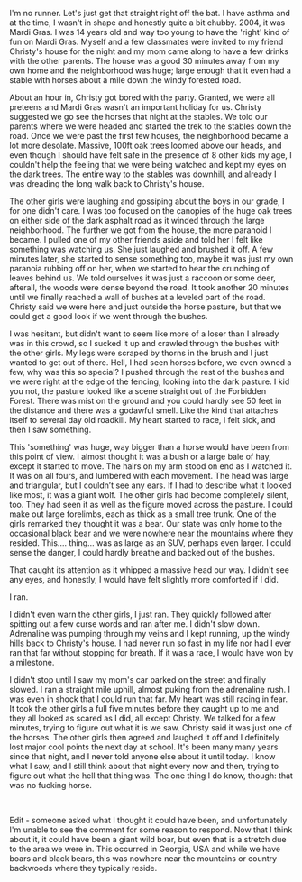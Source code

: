 I'm no runner. Let's just get that straight right off the bat. I have asthma and at the time, I wasn't in shape and honestly quite a bit chubby. 2004, it was Mardi Gras. I was 14 years old and way too young to have the 'right' kind of fun on Mardi Gras.  Myself and a few classmates were invited to my friend Christy's house for the night and my mom came along to have a few drinks with the other parents. The house was a good 30 minutes away from my own home and the neighborhood was huge; large enough that it even had a stable with horses about a mile down the windy forested road.

About an hour in, Christy got bored with the party. Granted, we were all preteens and Mardi Gras wasn't an important holiday for us. Christy suggested we go see the horses that night at the stables. We told our parents where we were headed and started the trek to the stables down the road. Once we were past the first few houses, the neighborhood became a lot more desolate. Massive, 100ft oak trees loomed above our heads, and even though I should have felt safe in the presence of 8 other kids my age, I couldn't help the feeling that we were being watched and kept my eyes on the dark trees. The entire way to the stables was downhill, and already I was dreading the long walk back to Christy's house.

The other girls were laughing and gossiping about the boys in our grade, I for one didn't care. I was too focused on the canopies of the huge oak trees on either side of the dark asphalt road as it winded through the large neighborhood. The further we got from the house, the more paranoid I became. I pulled one of my other friends aside and told her I felt like something was watching us. She just laughed and brushed it off. A few minutes later, she started to sense something too, maybe it was just my own paranoia rubbing off on her, when we started to hear the crunching of leaves behind us. We told ourselves it was just a raccoon or some deer, afterall, the woods were dense beyond the road. It took another 20 minutes until we finally reached a wall of bushes at a leveled part of the road. Christy said we were here and just outside the horse pasture, but that we could get a good look if we went through the bushes.

I was hesitant, but didn't want to seem like more of a loser than I already was in this crowd, so I sucked it up and crawled through the bushes with the other girls. My legs were scraped by thorns in the brush and I just wanted to get out of there. Hell, I had seen horses before, we even owned a few, why was this so special? I pushed through the rest of the bushes and we were right at the edge of the fencing, looking into the dark pasture. I kid you not, the pasture looked like a scene straight out of the Forbidden Forest. There was mist on the ground and you could hardly see 50 feet in the distance and there was a godawful smell. Like the kind that attaches itself to several day old roadkill. My heart started to race, I felt sick, and then I saw something.

This 'something' was huge, way bigger than a horse would have been from this point of view. I almost thought it was a bush or a large bale of hay, except it started to move. The hairs on my arm stood on end as I watched it. It was on all fours, and lumbered with each movement. The head was large and triangular, but I couldn’t see any ears. If I had to describe what it looked like most, it was a giant wolf. The other girls had become completely silent, too. They had seen it as well as the figure moved across the pasture. I could make out large forelimbs, each as thick as a small tree trunk. One of the girls remarked they thought it was a bear. Our state was only home to the occasional black bear and we were nowhere near the mountains where they resided. This.... thing... was as large as an SUV, perhaps even larger. I could sense the danger, I could hardly breathe and backed out of the bushes.

That caught its attention as it whipped a massive head our way. I didn't see any eyes, and honestly, I would have felt slightly more comforted if I did.

I ran.

I didn't even warn the other girls, I just ran. They quickly followed after spitting out a few curse words and ran after me. I didn't slow down. Adrenaline was pumping through my veins and I kept running, up the windy hills back to Christy's house. I had never run so fast in my life nor had I ever ran that far without stopping for breath. If it was a race, I would have won by a milestone.

I didn't stop until I saw my mom's car parked on the street and finally slowed. I ran a straight mile uphill, almost puking from the adrenaline rush. I was even in shock that I could run that far. My heart was still racing in fear.  It took the other girls a full five minutes before they caught up to me and they all looked as scared as I did, all except Christy. We talked for a few minutes, trying to figure out what it is we saw. Christy said it was just one of the horses. The other girls then agreed and laughed it off and I definitely lost major cool points the next day at school. It's been many many years since that night, and I never told anyone else about it until today. I know what I saw, and I still think about that night every now and then, trying to figure out what the hell that thing was. The one thing I do know, though: that was no fucking horse.

&#x200B;

Edit - someone asked what I thought it could have been, and unfortunately I'm unable to see the comment for some reason to respond. Now that I think about it, it could have been a giant wild boar, but even that is a stretch due to the area we were in. This occurred in Georgia, USA and while we have boars and black bears, this was nowhere near the mountains or country backwoods where they typically reside. 